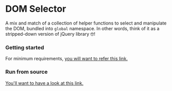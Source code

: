 # DOM Selector

A mix and match of a collection of helper functions to select and manipulate the DOM, bundled into `global` namespace. In other words, think of it as a stripped-down version of jQuery library :nerd_face:!

### Getting started

For minimum requirements, [you will want to refer this link.][getting-started]

### Run from source

[You'll want to have a look at this link.][run-from-source] 

[getting-started]: https://github.com/kosalanuwan/vanilla-js-snippets/#getting-started
[run-from-source]: https://github.com/kosalanuwan/vanilla-js-snippets/#run-from-source